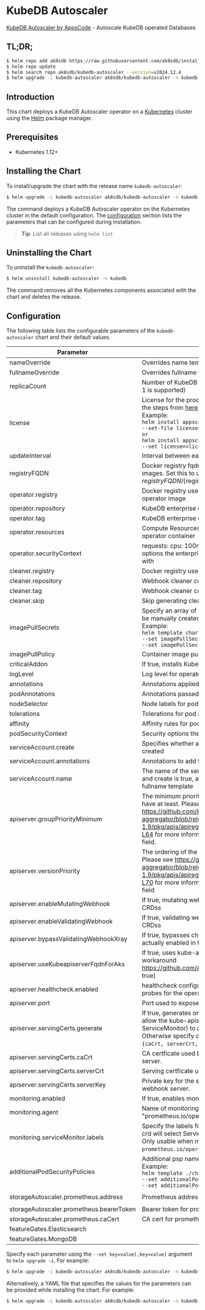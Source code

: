 # KubeDB Autoscaler

[KubeDB Autoscaler by AppsCode](https://github.com/kubedb) - Autoscale KubeDB operated Databases

## TL;DR;

```bash
$ helm repo add ak8sdb https://raw.githubusercontent.com/ak8sdb/installer/master/stable
$ helm repo update
$ helm search repo ak8sdb/kubedb-autoscaler --version=v2024.12.4
$ helm upgrade -i kubedb-autoscaler ak8sdb/kubedb-autoscaler -n kubedb --create-namespace --version=v2024.12.4
```

## Introduction

This chart deploys a KubeDB Autoscaler operator on a [Kubernetes](http://kubernetes.io) cluster using the [Helm](https://helm.sh) package manager.

## Prerequisites

- Kubernetes 1.12+

## Installing the Chart

To install/upgrade the chart with the release name `kubedb-autoscaler`:

```bash
$ helm upgrade -i kubedb-autoscaler ak8sdb/kubedb-autoscaler -n kubedb --create-namespace --version=v2024.12.4
```

The command deploys a KubeDB Autoscaler operator on the Kubernetes cluster in the default configuration. The [configuration](#configuration) section lists the parameters that can be configured during installation.

> **Tip**: List all releases using `helm list`

## Uninstalling the Chart

To uninstall the `kubedb-autoscaler`:

```bash
$ helm uninstall kubedb-autoscaler -n kubedb
```

The command removes all the Kubernetes components associated with the chart and deletes the release.

## Configuration

The following table lists the configurable parameters of the `kubedb-autoscaler` chart and their default values.

|                Parameter                 |                                                                                                                                                                                 Description                                                                                                                                                                                  |                           Default                           |
|------------------------------------------|------------------------------------------------------------------------------------------------------------------------------------------------------------------------------------------------------------------------------------------------------------------------------------------------------------------------------------------------------------------------------|-------------------------------------------------------------|
| nameOverride                             | Overrides name template                                                                                                                                                                                                                                                                                                                                                      | <code>""</code>                                             |
| fullnameOverride                         | Overrides fullname template                                                                                                                                                                                                                                                                                                                                                  | <code>""</code>                                             |
| replicaCount                             | Number of KubeDB operator replicas to create (only 1 is supported)                                                                                                                                                                                                                                                                                                           | <code>1</code>                                              |
| license                                  | License for the product. Get a license by following the steps from [here](https://stash.run/docs/latest/setup/install/enterprise#get-a-trial-license). <br> Example: <br> `helm install appscode/kubedb-autoscaler \` <br> `--set-file license=/path/to/license/file` <br> `or` <br> `helm install appscode/kubedb-autoscaler \` <br> `--set license=<license file content>` | <code>""</code>                                             |
| updateInterval                           | Interval between each autoscaler loop                                                                                                                                                                                                                                                                                                                                        | <code>1m</code>                                             |
| registryFQDN                             | Docker registry fqdn used to pull KubeDB related images. Set this to use docker registry hosted at ${registryFQDN}/${registry}/${image}                                                                                                                                                                                                                                      | <code>""</code>                                             |
| operator.registry                        | Docker registry used to pull KubeDB enterprise operator image                                                                                                                                                                                                                                                                                                                | <code>ghcr.io/ak8sdb</code>                                 |
| operator.repository                      | KubeDB enterprise operator container image                                                                                                                                                                                                                                                                                                                                   | <code>kubedb-autoscaler</code>                              |
| operator.tag                             | KubeDB enterprise operator container image tag                                                                                                                                                                                                                                                                                                                               | <code>v2024.12.4</code>                                     |
| operator.resources                       | Compute Resources required by the enterprise operator container                                                                                                                                                                                                                                                                                                              | <code>{}</code>                                             |
| operator.securityContext                 | requests: cpu: 100m memory: 128Mi Security options the enterprise operator container should run with                                                                                                                                                                                                                                                                         | <code>{}</code>                                             |
| cleaner.registry                         | Docker registry used to pull Webhook cleaner image                                                                                                                                                                                                                                                                                                                           | <code>appscode</code>                                       |
| cleaner.repository                       | Webhook cleaner container image                                                                                                                                                                                                                                                                                                                                              | <code>kubectl</code>                                        |
| cleaner.tag                              | Webhook cleaner container image tag                                                                                                                                                                                                                                                                                                                                          | <code>v1.16</code>                                          |
| cleaner.skip                             | Skip generating cleaner YAML                                                                                                                                                                                                                                                                                                                                                 | <code>false</code>                                          |
| imagePullSecrets                         | Specify an array of imagePullSecrets. Secrets must be manually created in the namespace. <br> Example: <br> `helm template charts/kubedb-autoscaler \` <br> `--set imagePullSecrets[0].name=sec0 \` <br> `--set imagePullSecrets[1].name=sec1`                                                                                                                               | <code>[]</code>                                             |
| imagePullPolicy                          | Container image pull policy                                                                                                                                                                                                                                                                                                                                                  | <code>IfNotPresent</code>                                   |
| criticalAddon                            | If true, installs KubeDB operator as critical addon                                                                                                                                                                                                                                                                                                                          | <code>false</code>                                          |
| logLevel                                 | Log level for operator                                                                                                                                                                                                                                                                                                                                                       | <code>3</code>                                              |
| annotations                              | Annotations applied to operator deployment                                                                                                                                                                                                                                                                                                                                   | <code>{}</code>                                             |
| podAnnotations                           | Annotations passed to operator pod(s).                                                                                                                                                                                                                                                                                                                                       | <code>{}</code>                                             |
| nodeSelector                             | Node labels for pod assignment                                                                                                                                                                                                                                                                                                                                               | <code>{"kubernetes.io/os":"linux"}</code>                   |
| tolerations                              | Tolerations for pod assignment                                                                                                                                                                                                                                                                                                                                               | <code>[]</code>                                             |
| affinity                                 | Affinity rules for pod assignment                                                                                                                                                                                                                                                                                                                                            | <code>{}</code>                                             |
| podSecurityContext                       | Security options the operator pod should run with.                                                                                                                                                                                                                                                                                                                           | <code>{}</code>                                             |
| serviceAccount.create                    | Specifies whether a service account should be created                                                                                                                                                                                                                                                                                                                        | <code>true</code>                                           |
| serviceAccount.annotations               | Annotations to add to the service account                                                                                                                                                                                                                                                                                                                                    | <code>{}</code>                                             |
| serviceAccount.name                      | The name of the service account to use. If not set and create is true, a name is generated using the fullname template                                                                                                                                                                                                                                                       | <code></code>                                               |
| apiserver.groupPriorityMinimum           | The minimum priority the webhook api group should have at least. Please see https://github.com/kubernetes/kube-aggregator/blob/release-1.9/pkg/apis/apiregistration/v1beta1/types.go#L58-L64 for more information on proper values of this field.                                                                                                                            | <code>10000</code>                                          |
| apiserver.versionPriority                | The ordering of the webhook api inside of the group. Please see https://github.com/kubernetes/kube-aggregator/blob/release-1.9/pkg/apis/apiregistration/v1beta1/types.go#L66-L70 for more information on proper values of this field                                                                                                                                         | <code>15</code>                                             |
| apiserver.enableMutatingWebhook          | If true, mutating webhook is configured for KubeDB CRDss                                                                                                                                                                                                                                                                                                                     | <code>true</code>                                           |
| apiserver.enableValidatingWebhook        | If true, validating webhook is configured for KubeDB CRDss                                                                                                                                                                                                                                                                                                                   | <code>true</code>                                           |
| apiserver.bypassValidatingWebhookXray    | If true, bypasses checks that validating webhook is actually enabled in the Kubernetes cluster.                                                                                                                                                                                                                                                                              | <code>false</code>                                          |
| apiserver.useKubeapiserverFqdnForAks     | If true, uses kube-apiserver FQDN for AKS cluster to workaround https://github.com/Azure/AKS/issues/522 (default true)                                                                                                                                                                                                                                                       | <code>true</code>                                           |
| apiserver.healthcheck.enabled            | healthcheck configures the readiness and liveliness probes for the operator pod.                                                                                                                                                                                                                                                                                             | <code>false</code>                                          |
| apiserver.port                           | Port used to expose the operator apiserver                                                                                                                                                                                                                                                                                                                                   | <code>8443</code>                                           |
| apiserver.servingCerts.generate          | If true, generates on install/upgrade the certs that allow the kube-apiserver (and potentially ServiceMonitor) to authenticate operators pods. Otherwise specify certs in `apiserver.servingCerts.{caCrt, serverCrt, serverKey}`.                                                                                                                                            | <code>true</code>                                           |
| apiserver.servingCerts.caCrt             | CA certficate used by serving certificate of webhook server.                                                                                                                                                                                                                                                                                                                 | <code>""</code>                                             |
| apiserver.servingCerts.serverCrt         | Serving certficate used by webhook server.                                                                                                                                                                                                                                                                                                                                   | <code>""</code>                                             |
| apiserver.servingCerts.serverKey         | Private key for the serving certificate used by webhook server.                                                                                                                                                                                                                                                                                                              | <code>""</code>                                             |
| monitoring.enabled                       | If true, enables monitoring KubeDB operator                                                                                                                                                                                                                                                                                                                                  | <code>false</code>                                          |
| monitoring.agent                         | Name of monitoring agent ("prometheus.io" or "prometheus.io/operator" or "prometheus.io/builtin")                                                                                                                                                                                                                                                                            | <code>""</code>                                             |
| monitoring.serviceMonitor.labels         | Specify the labels for ServiceMonitor. Prometheus crd will select ServiceMonitor using these labels. Only usable when monitoring agent is `prometheus.io/operator`.                                                                                                                                                                                                          | <code>{}</code>                                             |
| additionalPodSecurityPolicies            | Additional psp names passed to operator <br> Example: <br> `helm template ./chart/kubedb-autoscaler \` <br> `--set additionalPodSecurityPolicies[0]=abc \` <br> `--set additionalPodSecurityPolicies[1]=xyz`                                                                                                                                                                 | <code>[]</code>                                             |
| storageAutoscaler.prometheus.address     | Prometheus address for storage metrics                                                                                                                                                                                                                                                                                                                                       | <code>http://prometheus-operated.monitoring.svc:9090</code> |
| storageAutoscaler.prometheus.bearerToken | Bearer token for prometheus server                                                                                                                                                                                                                                                                                                                                           | <code>""</code>                                             |
| storageAutoscaler.prometheus.caCert      | CA cert for prometheus server TLS connections                                                                                                                                                                                                                                                                                                                                | <code>""</code>                                             |
| featureGates.Elasticsearch               |                                                                                                                                                                                                                                                                                                                                                                              | <code>true</code>                                           |
| featureGates.MongoDB                     |                                                                                                                                                                                                                                                                                                                                                                              | <code>true</code>                                           |


Specify each parameter using the `--set key=value[,key=value]` argument to `helm upgrade -i`. For example:

```bash
$ helm upgrade -i kubedb-autoscaler ak8sdb/kubedb-autoscaler -n kubedb --create-namespace --version=v2024.12.4 --set replicaCount=1
```

Alternatively, a YAML file that specifies the values for the parameters can be provided while
installing the chart. For example:

```bash
$ helm upgrade -i kubedb-autoscaler ak8sdb/kubedb-autoscaler -n kubedb --create-namespace --version=v2024.12.4 --values values.yaml
```
